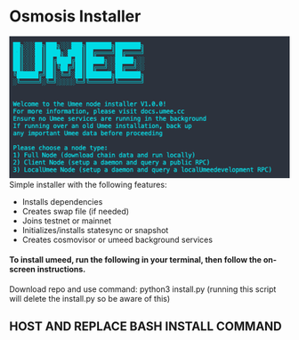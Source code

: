 # Osmosis Installer

![](screenshot.png)
Simple installer with the following features:

- Installs dependencies
- Creates swap file (if needed)
- Joins testnet or mainnet
- Initializes/installs statesync or snapshot
- Creates cosmovisor or umeed background services

#### To install umeed, run the following in your terminal, then follow the on-screen instructions.

Download repo and use command: python3 install.py (running this script will delete the install.py so be aware of this)

## HOST AND REPLACE BASH INSTALL COMMAND

```bash

```
